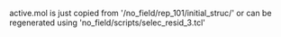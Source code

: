 active.mol is just copied from '/no\_field/rep\_101/initial\_struc/' or can be regenerated using 'no\_field/scripts/selec\_resid\_3.tcl' 
